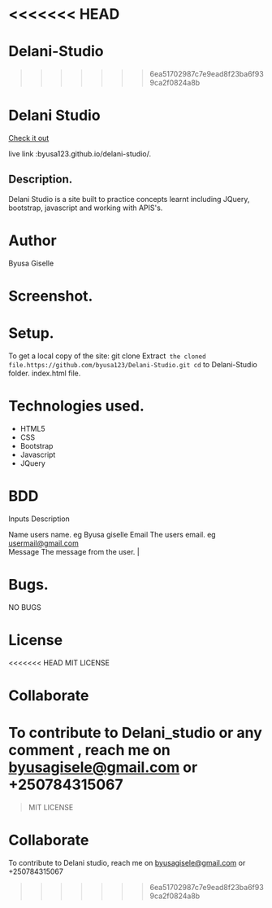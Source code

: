 <<<<<<< HEAD
=======
# Delani-Studio
>>>>>>> 6ea51702987c7e9ead8f23ba6f939ca2f0824a8b
# Delani Studio

[Check it out](https://kamauvick.github.io/Delani-Studio/)

live link :byusa123.github.io/delani-studio/.
## Description.
Delani Studio is a site built to practice concepts learnt including JQuery, bootstrap, javascript and working with APIS's.

# Author
Byusa Giselle
# Screenshot.

# Setup.
To get a local copy of the site:
git clone 
Extract` the cloned file.https://github.com/byusa123/Delani-Studio.git
cd` to Delani-Studio folder.
 index.html file.
# Technologies used.
* HTML5
* CSS
* Bootstrap
* Javascript
* JQuery
# BDD
 Inputs  Description 
                 
 Name users name. eg Byusa giselle
 Email      The users email. eg usermail@gmail.com   
Message     The message from the user.   |
# Bugs.
NO BUGS
# License
<<<<<<< HEAD
MIT LICENSE 
# Collaborate
To contribute to Delani_studio or any comment , reach me on byusagisele@gmail.com or +250784315067
=======
>MIT LICENSE 
# Collaborate
To contribute to Delani studio, reach me on byusagisele@gmail.com or +250784315067
>>>>>>> 6ea51702987c7e9ead8f23ba6f939ca2f0824a8b
